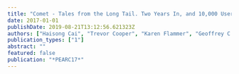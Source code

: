 ```yaml
---
title: "Comet - Tales from the Long Tail. Two Years In, and 10,000 Users Later"
date: 2017-01-01
publishDate: 2019-08-21T13:12:56.621323Z
authors: ["Haisong Cai", "Trevor Cooper", "Karen Flammer", "Geoffrey C. Fox", "Christopher Irving", "Gregor von Laszewski", "Amit Majumdar", "Dmitry Mishin", "Mike Norman", "Philip Papadopoulos", " others"]
publication_types: ["1"]
abstract: ""
featured: false
publication: "*PEARC17*"
---
```


